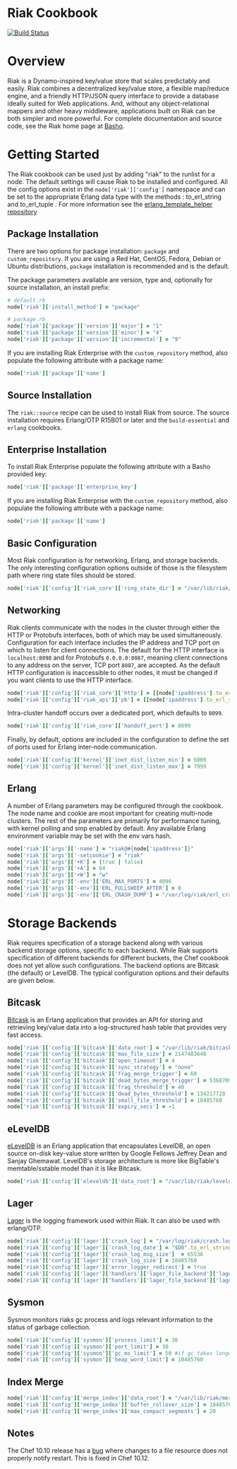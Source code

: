 Riak Cookbook
=============
[![Build Status](https://travis-ci.org/basho/riak-chef-cookbook.png)](https://travis-ci.org/basho/riak-chef-cookbook)

Overview
========

Riak is a Dynamo-inspired key/value store that scales predictably and easily.  Riak combines a decentralized key/value store, a flexible map/reduce engine, and a friendly HTTP/JSON query interface to provide a database ideally suited for Web applications. And, without any object-relational mappers and other heavy middleware, applications built on Riak can be both simpler and more powerful.  For complete documentation and source code, see the Riak home page at [Basho][1].


Getting Started
===============

The Riak cookbook can be used just by adding "riak" to the runlist for a node.  The default settings will cause Riak to be installed and configured. All the config options exist in the `node['riak']['config']` namespace and can be set to the appropriate Erlang data type with the methods : to_erl_string and to_erl_tuple . For more information see the [erlang_template_helper repository][6]


Package Installation
--------------------

There are two options for package installation: `package` and `custom_repository`.  If you are using a Red Hat, CentOS, Fedora, Debian or Ubuntu distributions, `package` installation is recommended and is the default.

The package parameters available are version, type and, optionally for source installation, an install prefix:

```ruby
# default.rb
node['riak']['install_method'] = "package"

# package.rb
node['riak']['package']['version']['major'] = "1"
node['riak']['package']['version']['minor'] = "4"
node['riak']['package']['version']['incremental'] = "9"
```

If you are installing Riak Enterprise with the `custom_repository` method,
also populate the following attribute with a package name:

```ruby
node['riak']['package']['name']
```

Source Installation
------------------

The `riak::source` recipe can be used to install Riak from source. The source installation requires Erlang/OTP R15B01 or later and the `build-essential` and `erlang` cookbooks.

Enterprise Installation
-------------------

To install Riak Enterprise populate the following attribute with a Basho provided key:

```ruby
node['riak']['package']['enterprise_key']
```

If you are installing Riak Enterprise with the `custom_repository` method,
also populate the following attribute with a package name:

```ruby
node['riak']['package']['name']
```

Basic Configuration
-------------------

Most Riak configuration is for networking, Erlang, and storage backends.  The only interesting configuration options outside of those is the filesystem path where ring state files should be stored.

```ruby
node['riak']['config']['riak_core']['ring_state_dir'] = "/var/lib/riak/ring".to_erl_string
```

Networking
----------

Riak clients communicate with the nodes in the cluster through either the HTTP or Protobufs interfaces, both of which may be used simultaneously.  Configuration for each interface includes the IP address and TCP port on which to listen for client connections.  The default for the HTTP interface is `localhost:8098` and for Protobufs `0.0.0.0:8087`, meaning client connections to any address on the server, TCP port `8087`, are accepted.  As the default HTTP configuration is inaccessible to other nodes, it must be changed if you want clients to use the HTTP interface.

```ruby
node['riak']['config']['riak_core']['http'] = [[node['ipaddress'].to_erl_string, 8098].to_erl_tuple]
node['riak']['config']['riak_api']['pb'] = [[node['ipaddress'].to_erl_string, 8087].to_erl_tuple]
```

Intra-cluster handoff occurs over a dedicated port, which defaults to `8099`.

```ruby
node['riak']['config']['riak_core']['handoff_port'] = 8099
```

Finally, by default, options are included in the configuration to define the set of ports used for Erlang inter-node communication.

```ruby
node['riak']['config']['kernel']['inet_dist_listen_min'] = 6000
node['riak']['config']['kernel']['inet_dist_listen_max'] = 7999
```

Erlang
------

A number of Erlang parameters may be configured through the cookbook.  The node name and cookie are most important for creating multi-node clusters.  The rest of the parameters are primarily for performance tuning, with kernel polling and smp enabled by default.  Any available Erlang environment variable may be set with the env vars hash.

```ruby
node['riak']['args']['-name'] = "riak@#{node['ipaddress']}"
node['riak']['args']['-setcookie'] = "riak"
node['riak']['args']['+K'] = (true | false)
node['riak']['args']['+A'] = 64
node['riak']['args']['+W'] = "w"
node['riak']['args']['-env']['ERL_MAX_PORTS'] = 4096
node['riak']['args']['-env']['ERL_FULLSWEEP_AFTER'] = 0
node['riak']['args']['-env']['ERL_CRASH_DUMP'] = "/var/log/riak/erl_crash.dump"
```

Storage Backends
================

Riak requires specification of a storage backend along with various backend storage options, specific to each backend.  While Riak supports specification of different backends for different buckets, the Chef cookbook does not yet allow such configurations. The backend options are Bitcask (the default) or LevelDB.  The typical configuration options and their defaults are given below.

Bitcask
-------

[Bitcask][2] is an Erlang application that provides an API for storing and retrieving key/value data into a log-structured hash table that provides very fast access.

```ruby
node['riak']['config']['bitcask']['data_root'] = "/var/lib/riak/bitcask".to_erl_string
node['riak']['config']['bitcask']['max_file_size'] = 2147483648
node['riak']['config']['bitcask']['open_timeout'] = 4
node['riak']['config']['bitcask']['sync_strategy'] = "none"
node['riak']['config']['bitcask']['frag_merge_trigger'] = 60
node['riak']['config']['bitcask']['dead_bytes_merge_trigger'] = 536870912
node['riak']['config']['bitcask']['frag_threshold'] = 40
node['riak']['config']['bitcask']['dead_bytes_threshold'] = 134217728
node['riak']['config']['bitcask']['small_file_threshold'] = 10485760
node['riak']['config']['bitcask']['expiry_secs'] = -1
```

eLevelDB
--------

[eLevelDB][3] is an Erlang application that encapsulates LevelDB, an open source on-disk key-value store written by Google Fellows Jeffrey Dean and Sanjay Ghemawat. LevelDB's storage architecture is more like BigTable's memtable/sstable model than it is like Bitcask.

```ruby
node['riak']['config']['eleveldb']['data_root'] = "/var/lib/riak/leveldb".to_erl_string
```

Lager
-----

[Lager][4] is the logging framework used within Riak. It can also be used with erlang/OTP.

```ruby
node['riak']['config']['lager']['crash_log'] = "/var/log/riak/crash.log".to_erl_string
node['riak']['config']['lager']['crash_log_date'] = "$D0".to_erl_string
node['riak']['config']['lager']['crash_log_msg_size']  = 65536
node['riak']['config']['lager']['crash_log_size'] = 10485760
node['riak']['config']['lager']['error_logger_redirect'] = true
node['riak']['config']['lager']['handlers']['lager_file_backend']['lager_error_log'] =  ["/var/log/riak/error.log".to_erl_string, "error", 10485760, "$D0".to_erl_string, 5].to_erl_tuple
node['riak']['config']['lager']['handlers']['lager_file_backend']['lager_console_log'] = ["/var/log/riak/console.log".to_erl_string, "info", 10485760, "$D0".to_erl_string, 5].to_erl_tuple
```

Sysmon
------

Sysmon monitors riaks gc process and logs relevant information to the status of garbage collection.

```ruby
node['riak']['config']['sysmon']['process_limit'] = 30
node['riak']['config']['sysmon']['port_limit'] = 30
node['riak']['config']['sysmon']['gc_ms_limit'] = 50 #if gc takes longer than 50ms. Spam the log.
node['riak']['config']['sysmon']['heap_word_limit'] = 10485760
```

Index Merge
-----------

```ruby
node['riak']['config']['merge_index']['data_root'] = "/var/lib/riak/merge_index".to_erl_string
node['riak']['config']['merge_index']['buffer_rollover_size'] = 1048576
node['riak']['config']['merge_index']['max_compact_segments'] = 20
```

Notes
-----
The Chef 10.10 release has a [bug][5] where changes to a file resource does not properly notify restart. This is fixed in Chef 10.12.


[1]: http://basho.com/
[2]: http://wiki.basho.com/Bitcask
[3]: http://wiki.basho.com/LevelDB.html
[4]: https://github.com/basho/lager
[5]: http://tickets.opscode.com/browse/CHEF-3125
[6]: https://github.com/basho/erlang_template_helper
